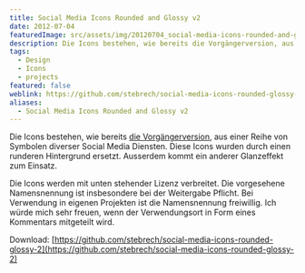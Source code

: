 ```yaml
---
title: Social Media Icons Rounded and Glossy v2
date: 2012-07-04
featuredImage: src/assets/img/20120704_social-media-icons-rounded-and-glossy-v2_0.jpg
description: Die Icons bestehen, wie bereits die Vorgängerversion, aus einer Reihe von Symbolen diverser Social Media Diensten. Diese Icons wurden durch einen runderen Hintergrund ersetzt.
tags:
  - Design
  - Icons
  - projects
featured: false
weblink: https://github.com/stebrech/social-media-icons-rounded-glossy-2
aliases:
  - Social Media Icons Rounded and Glossy v2
---
```

Die Icons bestehen, wie bereits [die Vorgängerversion](/portfolio/social-media-icons-rounded-and-glossy-v1/), aus einer Reihe von Symbolen diverser Social Media Diensten. Diese Icons wurden durch einen runderen Hintergrund ersetzt. Ausserdem kommt ein anderer Glanzeffekt zum Einsatz.

Die Icons werden mit unten stehender Lizenz verbreitet. Die vorgesehene Namensnennung ist insbesondere bei der Weitergabe Pflicht. Bei Verwendung in eigenen Projekten ist die Namensnennung freiwillig. Ich würde mich sehr freuen, wenn der Verwendungsort in Form eines Kommentars mitgeteilt wird.

Download: [https://github.com/stebrech/social-media-icons-rounded-glossy-2](https://github.com/stebrech/social-media-icons-rounded-glossy-2)
